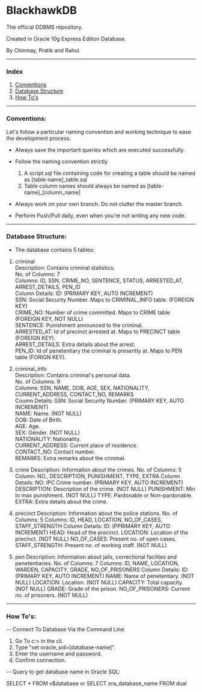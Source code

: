 # BlackhawkDB
The official DDBMS repository.

Created in Oracle 10g Express Edition Database.

By Chinmay, Pratik and Rahul.

------------------------------

<h3>Index</h3>

<ol>
<li><a href="#conventions">Conventions</a></li>
<li><a href="#structure">Database Structure</a></li>
<li><a href="#howto">How To's</a></li>
</ol>

------------------------------

<div id="conventions"></div>
<h3>Conventions:</h3>

Let's follow a particular naming convention and working technique to ease the development process.

- Always save the important queries which are executed successfully.

- Follow the naming convention strictly 
  1.	A script.sql file containing code for creating a table should be named as [table-name]_table.sql
  2.	Table column names should always be named as [table-name]_[column_name]

- Always work on your own branch. Do not clutter the master branch.

- Perform Push/Pull daily, even when you're not writing any new code.

------------------------------

<div id="structure"></div>
<h3>Database Structure:</h3>

- The database contains 5 tables:

1.	criminal<br>
		Description:		Contains criminal statistics.<br> 
		No. of Columns:		7<br>
		Columns:			ID, SSN, CRIME_NO, SENTENCE, STATUS, ARRESTED_AT, ARREST_DETAILS, PEN_ID<br>
		Column Details:		ID: 			(PRIMARY KEY, AUTO INCREMENT)<br>
							SSN:			Social Security Number. Maps to CRIMINAL_INFO table. (FOREIGN KEY)<br>
							CRIME_NO:		Number of crime committed. Maps to CRIME table (FOREIGN KEY, NOT NULL)<br>
							SENTENCE:		Punishment announced to the criminal.<br>
							ARRESTED_AT:	Id of precinct arrested at. Maps to PRECINCT table (FOREIGN KEY).<br>
							ARREST_DETAILS:	Extra details about the arrest.<br>
							PEN_ID:			Id of penetentiary the criminal is presently at. Maps to PEN table (FORIGN KEY).	 			

2.	criminal_info<br>
		Description:		Contains criminal's personal data.<br>
		No. of Columns:		9<br>
		Columns:			SSN, NAME, DOB, AGE, SEX, NATIONALITY, CURRENT_ADDRESS, CONTACT_NO, REMARKS<br>
		Coumn Details:		SSN:				Social Security Number. (PRIMARY KEY, AUTO INCREMENT)<br> 
							NAME:				Name. (NOT NULL)<br>
							DOB:				Date of Birth.<br>
							AGE:				Age.<br>
							SEX:				Gender. (NOT NULL)<br>
							NATIONALITY:		Nationality.<br>
							CURRENT_ADDRESS:	Current place of residence.<br>
							CONTACT_NO:			Contact number.<br>
							REMARKS:			Extra remarks about the criminal.<br>

3.	crime
		Description:		Information about the crimes.
		No. of Columns:		5
		Column:				NO., DESCRIPTION, PUNISHMENT, TYPE, EXTRA
		Column Details:		NO:				IPC Crime number. (PRIMARY KEY, AUTO INCREMENT)
							DESCRIPTION:	Description of the crime. (NOT NULL)
							PUNISHMENT:		Min to max punishment. (NOT NULL)
							TYPE:			Pardonable or Non-pardonable.		
							EXTRA:			Extra details about the crime.

4.	precinct
		Description:		Information about the police stations.
		No. of Columns:		5
		Columns:			ID, HEAD, LOCATION, NO_OF_CASES, STAFF_STRENGTH
		Column Details:		ID:				(PPRIMARY KEY, AUTO INCREMENT)
							HEAD:			Head of the precinct.
							LOCATION:		Location of the precinct. (NOT NULL)
							NO_OF_CASES:	Present no. of open cases.
							STAFF_STRENGTH:	Present no. of working staff. (NOT NULL)

5.	pen
		Description:		Information about jails, correctional facilites and penetentiaries.
		No. of Columns:		7
		Columns:			ID, NAME, LOCATION, WARDEN, CAPACITY, GRADE, NO_OF_PRISONERS
		Column Details:		ID:					(PRIMARY KEY, AUTO INCREMENT)
							NAME:				Name of penetentiary. (NOT NULL)
							LOCATION:			Location. (NOT NULL)
							CAPACITY:			Total capacity. (NOT NULL)
							GRADE:				Grade of the prison.
							NO_OF_PRISONERS:	Current no. of prisoners. (NOT NULL)			


------------------------------

<div id="howto"></div>
<h3>How To's:</h3>

-- Connect To Database Via the Command Line:

1.	Go To c:\> in the cli.
2.	Type "set oracle_sid=[database-name]".
3.	Enter the username and password.
4.	Confirm connection.

-- Query to get database name in Oracle SQL:

SELECT * FROM v$database
or
SELECT ora_database_name FROM dual

